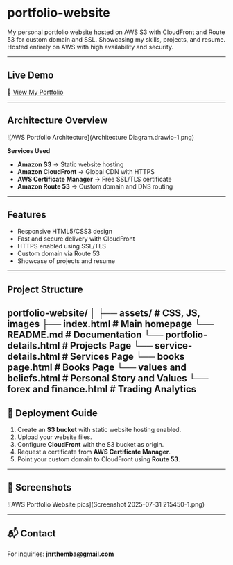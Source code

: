 # portfolio-website
My personal portfolio website hosted on AWS S3 with CloudFront and Route 53 for custom domain and SSL.
Showcasing my skills, projects, and resume.  
Hosted entirely on AWS with high availability and security.

---

## Live Demo
🔗 [View My Portfolio](https://www.mrhlatshwayo.com)

---

## Architecture Overview

![AWS Portfolio Architecture](Architecture Diagram.drawio-1.png)


**Services Used**
- **Amazon S3** → Static website hosting  
- **Amazon CloudFront** → Global CDN with HTTPS  
- **AWS Certificate Manager** → Free SSL/TLS certificate  
- **Amazon Route 53** → Custom domain and DNS routing  

---

## Features
- Responsive HTML5/CSS3 design  
- Fast and secure delivery with CloudFront  
- HTTPS enabled using SSL/TLS  
- Custom domain via Route 53  
- Showcase of projects and resume  

---

## Project Structure
portfolio-website/
│
├── assets/ # CSS, JS, images
├── index.html # Main homepage
└── README.md # Documentation
└── portfolio-details.html # Projects Page
└── service-details.html # Services Page
└── books page.html # Books Page
└── values and beliefs.html # Personal Story and Values
└── forex and finance.html # Trading Analytics
---

## 🚀 Deployment Guide
1. Create an **S3 bucket** with static website hosting enabled.  
2. Upload your website files.  
3. Configure **CloudFront** with the S3 bucket as origin.  
4. Request a certificate from **AWS Certificate Manager**.  
5. Point your custom domain to CloudFront using **Route 53**.  

---

## 📸 Screenshots
![AWS Portfolio Website pics](Screenshot 2025-07-31 215450-1.png)

---

## 📬 Contact
For inquiries: **jnrthemba@gmail.com**
